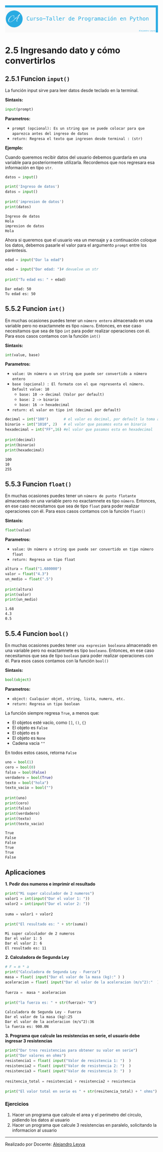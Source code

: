 ![banner](assets/banner.png)

# 2.5 Ingresando dato y cómo convertirlos

## 2.5.1 Funcion `input()`

La función input sirve para leer datos desde teclado en la terminal.

**Sintaxis:**

```python
input(prompt)
```

**Parametros:**

- `prompt (opcional): Es un string que se puede colocar para que aparezca antes del ingreso de datos`
- `return: Regresa el texto que ingresen desde terminal : (str)`

**Ejemplo:**

Cuando queremos recibir datos del usuario debemos guardarla en una variable para posteriormente utilizarla. Recordemos que nos regresara esa información en tipo `str`.

```python
datos = input()
```



```python
print('Ingreso de datos')
datos = input()

print('impresion de datos')
print(datos)
```

    Ingreso de datos
    Hola
    impresion de datos
    Hola


Ahora si queremos que el usuario vea un mensaje y a continuación coloque los datos, debemos pasarle el valor para el argumento `prompt` entre los paréntesis.

```python
edad = input("Dar la edad")
```


```python
edad = input("Dar edad: ")# devuelve un str

print("Tu edad es: " + edad)
```

    Dar edad: 50
    Tu edad es: 50


## 5.5.2 Funcion `int()`

En muchas ocasiones puedes tener un `número entero` almacenado en una variable pero no exactamnete es tipo `número`. Entonces, en ese caso necesitamos que sea de tipo `int` para poder realizar operaciones con él. Para esos casos contamos con la función `int()`

**Sintaxis:**

```python
int(value, base)
```

**Parametros:**

- `value: Un número o un string que puede ser convertido a número entero`
- `base (opcional) : El formato con el que representa el número. Default value: 10`
    - `base: 10 -> decimal (Valor por default)`
    - `base: 2 -> binario`
    - `base: 16 -> hexadecimal `
- `return: el valor en tipo int (decimal por default)`


```python
decimal = int("100")       # el valor es decimal, por default lo toma así
binario = int("1010", 2)   # el valor que pasamos esta en binario
hexadecimal = int("FF",16) #el valor que pasamos esta en hexadecimal

print(decimal)
print(binario)
print(hexadecimal)
```

    100
    10
    255


## 5.5.3 Funcion `float()`

En muchas ocasiones puedes tener un `número de punto flotante` almacenado en una variable pero no exactamnete es tipo `número`. Entonces, en ese caso necesitamos que sea de tipo `float` para poder realizar operaciones con él. Para esos casos contamos con la función `float()`

**Sintaxis:**

```python
float(value)
```

**Parametros:**

- `value: Un número o string que puede ser convertido en tipo número float`
- `return: Regresa un tipo float`


```python
altura = float("1.680000")
valor = float("4.3")
un_medio = float(".5")

print(altura)
print(valor)
print(un_medio)
```

    1.68
    4.3
    0.5


## 5.5.4 Funcion `bool()`

En muchas ocasiones puedes tener `una expresion booleana` almacenado en una variable pero no exactamnete es tipo `booleano`. Entonces, en ese caso necesitamos que sea de tipo `boolean` para poder realizar operaciones con él. Para esos casos contamos con la función `bool()`

**Sintaxis:**

```python
bool(object)
```

**Parametros:**

- `object: Cualquier objet, string, lista, numero, etc.`
- `return: Regresa un tipo boolean`

La función siempre regresa `True`, a menos que:

- El objetos esté vacío, como `[]`, `()`, `{}`
- El objeto es `False`
- El objeto es `0`
- El objeto es `None`
- Cadena vacia `""`

En todos estos casos, retorna `False`


```python
uno = bool(1)
cero = bool(0)
falso = bool(False)
verdadero = bool(True)
texto = bool("hola")
texto_vacio = bool("")

print(uno)
print(cero)
print(falso)
print(verdadero)
print(texto)
print(texto_vacio)
```

    True
    False
    False
    True
    True
    False


## Aplicaciones

**1. Pedir dos numeros e imprimir el resultado**


```python
print("Mi super calculador de 2 numeros")
valor1 = int(input("Dar el valor 1: "))
valor2 = int(input("Dar el valor 2: "))

suma = valor1 + valor2

print("El resultado es: " + str(suma))
```

    Mi super calculador de 2 numeros
    Dar el valor 1: 5
    Dar el valor 2: 6
    El resultado es: 11


**2. Calculadora de Segunda Ley**


```python
# F = m * a
print("Calculadora de Segunda Ley - Fuerza")
masa = float( input("Dar el valor de la masa (kg):" ) )
aceleracion = float( input("Dar el valor de la aceleracion (m/s^2):"  )  )

fuerza =  masa * aceleracion

print("la fuerza es: " + str(fuerza)+ "N")
```

    Calculadora de Segunda Ley - Fuerza
    Dar el valor de la masa (kg):25
    Dar el valor de la aceleracion (m/s^2):36
    la fuerza es: 900.0N


**3. Programa que calcule las resistencias en serie, el usuario debe ingresar 3 resistencias**


```python
print("Dar tres resistencias para obtener su valor en serie")
print("Dar valores en ohms")
resistencia1 = float( input("Valor de resistencia 1: ")  )
resistencia2 = float( input("Valor de resistencia 2: ")  )
resistencia3 = float( input("Valor de resistencia 3: ")  )

resitencia_total = resistencia1 + resistencia2 + resistencia

print("El valor total en serie es " + str(resitencia_total) + " ohms")
```

### Ejercicios

1. Hacer un programa que calcule el area y el perimetro del circulo, pidiendo los datos al usuario
2. Hacer un programa que calcule 3 resistencias en paralelo, solicitando la informacion al usuario

---

Realizado por Docente: [Alejandro Leyva](https://www.alejandro-leyva.com/)
